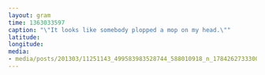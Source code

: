 ```yaml
---
layout: gram
time: 1363033597
caption: "\"It looks like somebody plopped a mop on my head.\""
latitude: 
longitude: 
media:
- media/posts/201303/11251143_499583983528744_588010918_n_17842627333000351.jpg
---
```

